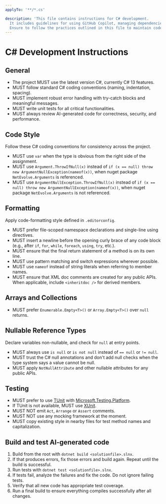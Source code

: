 ```yaml
---
applyTo: '**/*.cs'

description: 'This file contains instructions for C# development.
  It includes guidelines for using GitHub Copilot, managing dependencies, and following coding standards.
  Ensure to follow the practices outlined in this file to maintain code quality and consistency.'
---
```


# C# Development Instructions

## General

* The project MUST use the latest version C#, currently C# 13 features.
* MUST follow standard C# coding conventions (naming, indentation, spacing).
* MUST implement robust error handling with try-catch blocks and meaningful messages.
* MUST write unit tests for all critical functionalities.
* MUST always review AI-generated code for correctness, security, and performance.

## Code Style

Follow these C# coding conventions for consistency across the project.

* MUST use `var` when the type is obvious from the right side of the assignment.
* MUST use `Argument.ThrowIfNull(x)` instead of `if (x == null) throw new ArgumentNullException(nameof(x))`, when nuget package `NetEvolve.Arguments` is referenced.
* MUST use `ArgumentNullException.ThrowIfNull(x)` instead of `if (x == null) throw new ArgumentNullException(nameof(x))`, when nuget package `NetEvolve.Arguments` is not referenced.

## Formatting

Apply code-formatting style defined in `.editorconfig`.

* MUST prefer file-scoped namespace declarations and single-line using directives.
* MUST insert a newline before the opening curly brace of any code block (e.g., after `if`, `for`, `while`, `foreach`, `using`, `try`, etc.).
* MUST ensure that the final return statement of a method is on its own line.
* MUST use pattern matching and switch expressions wherever possible.
* MUST use `nameof` instead of string literals when referring to member names.
* MUST ensure that XML doc comments are created for any public APIs. When applicable, include `<inheritdoc />` for derived members.

## Arrays and Collections

* MUST prefer `Enumerable.Empty<T>()` or `Array.Empty<T>()` over `null` returns.

## Nullable Reference Types

Declare variables non-nullable, and check for `null` at entry points.

* MUST always use `is null` or `is not null` instead of `== null` or `!= null`.
* MUST trust the C# null annotations and don't add null checks when the type system says a value cannot be null.
* MUST apply `NotNullAttribute` and other nullable attributes for any public APIs.

## Testing

* MUST prefer to use [TUnit](https://github.com/thomhurst/TUnit) with [Microsoft.Testing.Platform](https://learn.microsoft.com/dotnet/core/testing/microsoft-testing-platform-intro).
* If TUnit is not available, MUST use [XUnit](https://xunit.net/).
* MUST NOT emit `Act`, `Arrange` or `Assert` comments.
* MUST NOT use any mocking framework at the moment.
* MUST copy existing style in nearby files for test method names and capitalization.

## Build and test AI-generated code

1. Build from the root with `dotnet build <solutionfile>.slnx`.
2. If that produces errors, fix those errors and build again. Repeat until the build is successful.
3. Run tests with `dotnet test <solutionfile>.slnx`.
4. If tests fail, analyze the failures and fix the code. Do not ignore failing tests.
5. Verify that all new code has appropriate test coverage.
6. Run a final build to ensure everything compiles successfully after all changes.

